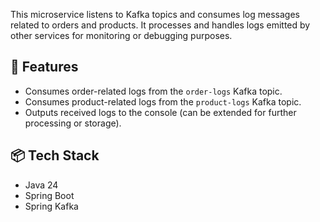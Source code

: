 This microservice listens to Kafka topics and consumes log messages related to orders and products. It processes and handles logs emitted by other services for monitoring or debugging purposes.

## 🚀 Features

- Consumes order-related logs from the `order-logs` Kafka topic.
- Consumes product-related logs from the `product-logs` Kafka topic.
- Outputs received logs to the console (can be extended for further processing or storage).

## 📦 Tech Stack

- Java 24  
- Spring Boot  
- Spring Kafka  
